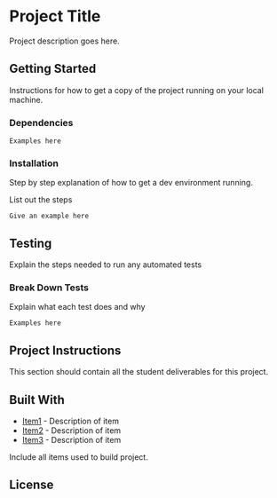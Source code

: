 # Project Title

Project description goes here.

## Getting Started

Instructions for how to get a copy of the project running on your local machine.

### Dependencies

```
Examples here
```

### Installation

Step by step explanation of how to get a dev environment running.

List out the steps

```
Give an example here
```

## Testing

Explain the steps needed to run any automated tests

### Break Down Tests

Explain what each test does and why

```
Examples here
```
## Project Instructions

This section should contain all the student deliverables for this project.

## Built With

* [Item1](www.item1.com) - Description of item
* [Item2](www.item2.com) - Description of item
* [Item3](www.item3.com) - Description of item

Include all items used to build project.

## License
